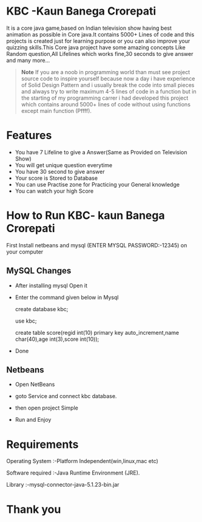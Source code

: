 # KBC -Kaun Banega Crorepati
It is a core java game,based on Indian television show having best animation as possible in Core java.It contains 5000+ Lines of code and this projects is created just for learning purpose or you can also improve your quizzing skills.This Core java project have some amazing concepts Like Random question,All Lifelines which works fine,30 seconds to give answer and many more...<br/>


> **Note**
> If you are a noob in programming world than must see project source code to inspire yourself because now a day 
> i have experience of Solid Design Pattern and i usually break the code into small pieces and always try to write maximum 4-5 lines of  code in a function but in the starting of my programming carrer i had developed this project which contains around 5000+ lines of code without using functions except main function (Pffff).<br/>






# Features
+ You have 7 Lifeline to give a Answer(Same as Provided on Television Show)
+ You will get unique question everytime
+ You have 30 second to give answer
+ Your score is Stored to Database
+ You can use Practise zone for Practicing your General knowledge
+ You can watch your high Score




# How to Run KBC- kaun Banega Crorepati
First Install netbeans and mysql (ENTER MYSQL PASSWORD:-12345) on  your computer





 MySQL Changes                              
-----------------------

+ After installing mysql Open it

+ Enter the command given below in Mysql

   create database kbc;

   use kbc;

   create table score(regid int(10) primary key auto_increment,name char(40),age int(3),score int(10));
+ Done


Netbeans
-----------------------
+ Open NetBeans

+ goto Service and connect kbc database.

+ then open project Simple

+ Run and Enjoy

# Requirements

Operating System  :-Platform Independent(win,linux,mac etc)

Software required :-Java Runtime Environment (JRE).

Library           :-mysql-connector-java-5.1.23-bin.jar

# Thank you


